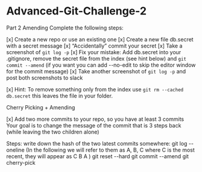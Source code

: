 # Advanced-Git-Challenge-2
Part 2
Amending
Complete the following steps:

[x] Create a new repo or use an existing one
[x] Create a new file db.secret with a secret message
[x] “Accidentally” commit your secret
[x] Take a screenshot of `git log -p`
[x] Fix your mistake: Add db.secret into your .gitignore, remove the secret file from the index (see hint below) and `git commit --amend` (if you want you can add --no-edit to skip the editor window for the commit message)
[x] Take another screenshot of `git log -p` and post both screenshots to slack

[x] Hint: To remove something only from the index use `git rm --cached db.secret` this leaves the file in your folder.

Cherry Picking + Amending

[x] Add two more commits to your repo, so you have at least 3 commits
Your goal is to change the message of the commit that is 3 steps back (while leaving the two children alone)

Steps: 
write down the hash of the two latest commits somewhere: 
git log --oneline  (In the following we will refer to them as A, B, C where C is the most recent, they will appear as
C
B
A
)
git reset --hard <A>
git commit --amend
git cherry-pick <B> <C>
